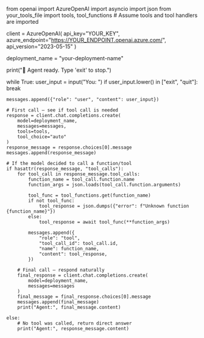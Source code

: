 from openai import AzureOpenAI
import asyncio
import json
from your_tools_file import tools, tool_functions  # Assume tools and tool handlers are imported

client = AzureOpenAI(
    api_key="YOUR_KEY",
    azure_endpoint="https://YOUR_ENDPOINT.openai.azure.com/",
    api_version="2023-05-15"
)

deployment_name = "your-deployment-name"

print("🤖 Agent ready. Type 'exit' to stop.")

while True:
    user_input = input("You: ")
    if user_input.lower() in ["exit", "quit"]:
        break

    messages.append({"role": "user", "content": user_input})

    # First call — see if tool call is needed
    response = client.chat.completions.create(
        model=deployment_name,
        messages=messages,
        tools=tools,
        tool_choice="auto"
    )
    response_message = response.choices[0].message
    messages.append(response_message)

    # If the model decided to call a function/tool
    if hasattr(response_message, "tool_calls"):
        for tool_call in response_message.tool_calls:
            function_name = tool_call.function.name
            function_args = json.loads(tool_call.function.arguments)

            tool_func = tool_functions.get(function_name)
            if not tool_func:
                tool_response = json.dumps({"error": f"Unknown function {function_name}"})
            else:
                tool_response = await tool_func(**function_args)

            messages.append({
                "role": "tool",
                "tool_call_id": tool_call.id,
                "name": function_name,
                "content": tool_response,
            })

        # Final call — respond naturally
        final_response = client.chat.completions.create(
            model=deployment_name,
            messages=messages
        )
        final_message = final_response.choices[0].message
        messages.append(final_message)
        print("Agent:", final_message.content)

    else:
        # No tool was called, return direct answer
        print("Agent:", response_message.content)
